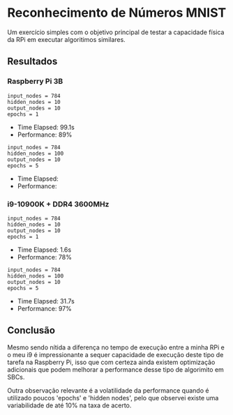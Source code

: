 # Reconhecimento de Números MNIST

Um exercício simples com o objetivo principal de testar a capacidade física da RPi em executar algoritimos similares.

## Resultados

### Raspberry Pi 3B
```
input_nodes = 784
hidden_nodes = 10
output_nodes = 10
epochs = 1
```
  - Time Elapsed: 99.1s
  - Performance: 89%

```
input_nodes = 784
hidden_nodes = 100
output_nodes = 10
epochs = 5
```
  - Time Elapsed:
  - Performance:

### i9-10900K + DDR4 3600MHz
```
input_nodes = 784
hidden_nodes = 10
output_nodes = 10
epochs = 1
```
  - Time Elapsed: 1.6s
  - Performance: 78%

```
input_nodes = 784
hidden_nodes = 100
output_nodes = 10
epochs = 5
```
  - Time Elapsed: 31.7s
  - Performance: 97%

## Conclusão
Mesmo sendo nítida a diferença no tempo de execução entre a minha RPi e o meu i9 é impressionante a sequer capacidade de execução deste tipo de tarefa na Raspberry Pi, isso que com certeza ainda existem optimização adicionais que podem melhorar a performance desse tipo de algorimito em SBCs.

Outra observação relevante é a volatilidade da performance quando é utilizado poucos 'epochs' e 'hidden nodes', pelo que observei existe uma variabilidade de até 10% na taxa de acerto.
